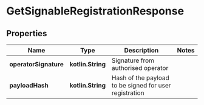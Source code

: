 
# GetSignableRegistrationResponse

## Properties
Name | Type | Description | Notes
------------ | ------------- | ------------- | -------------
**operatorSignature** | **kotlin.String** | Signature from authorised operator | 
**payloadHash** | **kotlin.String** | Hash of the payload to be signed for user registration | 



